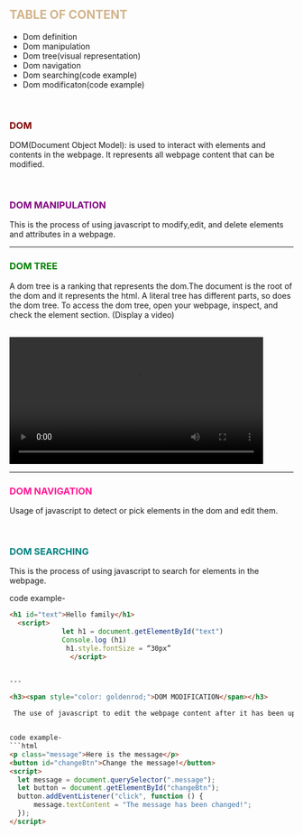


<h2><span style="color: #D2B48C;">TABLE</span> <span style="color: #D2B48C;">OF CONTENT</span></h2>

* Dom definition                        
* Dom manipulation
* Dom tree(visual representation)
* Dom navigation
* Dom searching(code example)
* Dom modificaton(code example)

<br><h3><span style="color:maroon ;">DOM </span></h3>
 DOM(Document Object Model): is used to interact with elements and contents in the webpage. It represents all webpage content that can be modified.


<br><h3><span style="color: purple;">DOM MANIPULATION</span></h3>
This is the process of using javascript to modify,edit, and delete elements and attributes in a webpage.


---

<h3><span style="color: green;">DOM TREE</span></h3>
A dom tree is a ranking that represents the dom.The document is the root of the dom and it represents the html. A literal tree has different parts, so does the dom tree.
To access the dom tree, open your webpage, inspect, and check the element section.
(Display a video)

<br><video width="450" controls>
    <source src="./Signup form and 2 more pages - Personal - Microsoft​ Edge 2025-05-08 04-34-50.mp4" type="video/mp4">
    Your browser does not support the video tag.
</video>

---



<h3><span style="color: deeppink;">DOM NAVIGATION</span></h3>
 Usage of javascript to detect or pick elements in the dom and edit them.

 

 <br><h3><span style="color: teal;">DOM SEARCHING</span></h3>
  This is the process of using javascript to search for elements in the webpage.
  
  code example- 
  ```html
  <h1 id="text">Hello family</h1>
    <script>
               let h1 = document.getElementById("text")
               Console.log (h1)
                h1.style.fontSize = “30px”
                 </script>


---

<h3><span style="color: goldenrod;">DOM MODIFICATION</span></h3>

   The use of javascript to edit the webpage content after it has been uploaded.


code example-
```html
<p class="message">Here is the message</p>
<button id="changeBtn">Change the message!</button>
<script>
    let message = document.querySelector(".message");
    let button = document.getElementById("changeBtn");
    button.addEventListener("click", function () {
        message.textContent = "The message has been changed!";
    });
</script>



```




  










